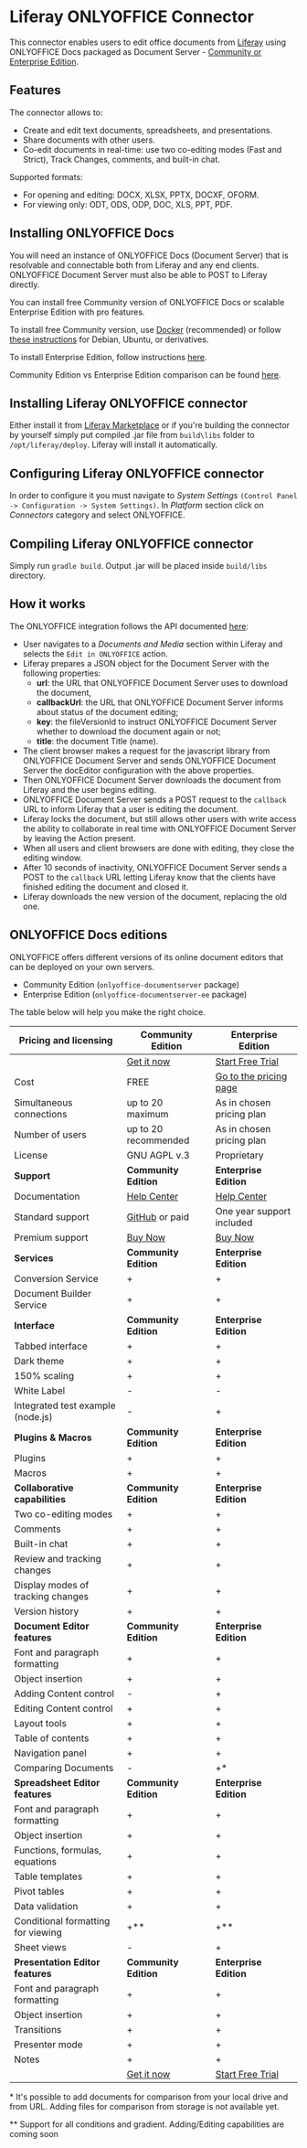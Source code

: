 # Liferay ONLYOFFICE Connector

This connector enables users to edit office documents from [Liferay](https://www.liferay.com/) using ONLYOFFICE Docs packaged as Document Server - [Community or Enterprise Edition](#onlyoffice-docs-editions).

## Features

The connector allows to:

* Create and edit text documents, spreadsheets, and presentations.
* Share documents with other users.
* Co-edit documents in real-time: use two co-editing modes (Fast and Strict), Track Changes, comments, and built-in chat.

Supported formats: 

* For opening and editing: DOCX, XLSX, PPTX, DOCXF, OFORM.
* For viewing only: ODT, ODS, ODP, DOC, XLS, PPT, PDF.

## Installing ONLYOFFICE Docs

You will need an instance of ONLYOFFICE Docs (Document Server) that is resolvable and connectable both from Liferay and any end clients. ONLYOFFICE Document Server must also be able to POST to Liferay directly.

You can install free Community version of ONLYOFFICE Docs or scalable Enterprise Edition with pro features.

To install free Community version, use [Docker](https://github.com/onlyoffice/Docker-DocumentServer) (recommended) or follow [these instructions](https://helpcenter.onlyoffice.com/server/linux/document/linux-installation.aspx) for Debian, Ubuntu, or derivatives.  

To install Enterprise Edition, follow instructions [here](https://helpcenter.onlyoffice.com/server/integration-edition/index.aspx).

Community Edition vs Enterprise Edition comparison can be found [here](#onlyoffice-docs-editions).

## Installing Liferay ONLYOFFICE connector

Either install it from [Liferay Marketplace](https://web.liferay.com/marketplace/-/mp/application/171169174) or if you're building the connector by yourself simply put compiled .jar file from `build\libs` folder to `/opt/liferay/deploy`. Liferay will install it automatically.

## Configuring Liferay ONLYOFFICE connector

In order to configure it you must navigate to *System Settings* `(Control Panel -> Configuration -> System Settings)`. In *Platform* section click on *Connectors* category and select ONLYOFFICE.

## Compiling Liferay ONLYOFFICE connector

Simply run `gradle build`. Output .jar will be placed inside `build/libs` directory.

## How it works

The ONLYOFFICE integration follows the API documented [here](https://api.onlyoffice.com/editors/basic):

* User navigates to a *Documents and Media* section within Liferay and selects the `Edit in ONLYOFFICE` action.
* Liferay prepares a JSON object for the Document Server with the following properties:
  * **url**: the URL that ONLYOFFICE Document Server uses to download the document,
  * **callbackUrl**: the URL that ONLYOFFICE Document Server informs about status of the document editing;
  * **key**: the fileVersionId to instruct ONLYOFFICE Document Server whether to download the document again or not;
  * **title**: the document Title (name).
* The client browser makes a request for the javascript library from ONLYOFFICE Document Server and sends ONLYOFFICE Document Server the docEditor configuration with the above properties.
* Then ONLYOFFICE Document Server downloads the document from Liferay and the user begins editing.
* ONLYOFFICE Document Server sends a POST request to the `callback` URL to inform Liferay that a user is editing the document.
* Liferay locks the document, but still allows other users with write access the ability to collaborate in real time with ONLYOFFICE Document Server by leaving the Action present.
* When all users and client browsers are done with editing, they close the editing window.
* After 10 seconds of inactivity, ONLYOFFICE Document Server sends a POST to the `callback` URL letting Liferay know that the clients have finished editing the document and closed it.
* Liferay downloads the new version of the document, replacing the old one.

## ONLYOFFICE Docs editions 

ONLYOFFICE offers different versions of its online document editors that can be deployed on your own servers.

* Community Edition (`onlyoffice-documentserver` package)
* Enterprise Edition (`onlyoffice-documentserver-ee` package)

The table below will help you make the right choice.

| Pricing and licensing | Community Edition | Enterprise Edition |
| ------------- | ------------- | ------------- |
| | [Get it now](https://www.onlyoffice.com/download.aspx?utm_source=github&utm_medium=cpc&utm_campaign=GitHubLiferay)  | [Start Free Trial](https://www.onlyoffice.com/enterprise-edition-free.aspx?utm_source=github&utm_medium=cpc&utm_campaign=GitHubLiferay)  |
| Cost  | FREE  | [Go to the pricing page](https://www.onlyoffice.com/docs-enterprise-prices.aspx?utm_source=github&utm_medium=cpc&utm_campaign=GitHubLiferay)  |
| Simultaneous connections | up to 20 maximum  | As in chosen pricing plan |
| Number of users | up to 20 recommended | As in chosen pricing plan |
| License | GNU AGPL v.3 | Proprietary |
| **Support** | **Community Edition** | **Enterprise Edition** | 
| Documentation | [Help Center](https://helpcenter.onlyoffice.com/installation/docs-community-index.aspx) | [Help Center](https://helpcenter.onlyoffice.com/installation/docs-enterprise-index.aspx) |
| Standard support | [GitHub](https://github.com/ONLYOFFICE/DocumentServer/issues) or paid | One year support included |
| Premium support | [Buy Now](https://www.onlyoffice.com/support.aspx?utm_source=github&utm_medium=cpc&utm_campaign=GitHubLiferay) | [Buy Now](https://www.onlyoffice.com/support.aspx?utm_source=github&utm_medium=cpc&utm_campaign=GitHubLiferay) |
| **Services** | **Community Edition** | **Enterprise Edition** | 
| Conversion Service                | + | + | 
| Document Builder Service          | + | + | 
| **Interface** | **Community Edition** | **Enterprise Edition** |
| Tabbed interface                       | + | + |
| Dark theme                             | + | + |
| 150% scaling                           | + | + |
| White Label                            | - | - |
| Integrated test example (node.js)     | - | + |
| **Plugins & Macros** | **Community Edition** | **Enterprise Edition** |
| Plugins                           | + | + |
| Macros                            | + | + |
| **Collaborative capabilities** | **Community Edition** | **Enterprise Edition** |
| Two co-editing modes              | + | + |
| Comments                          | + | + |
| Built-in chat                     | + | + |
| Review and tracking changes       | + | + |
| Display modes of tracking changes | + | + |
| Version history                   | + | + |
| **Document Editor features** | **Community Edition** | **Enterprise Edition** |
| Font and paragraph formatting   | + | + |
| Object insertion                | + | + |
| Adding Content control          | - | + | 
| Editing Content control         | + | + | 
| Layout tools                    | + | + |
| Table of contents               | + | + |
| Navigation panel                | + | + |
| Comparing Documents             | - | +* |
| **Spreadsheet Editor features** | **Community Edition** | **Enterprise Edition** |
| Font and paragraph formatting   | + | + |
| Object insertion                | + | + |
| Functions, formulas, equations  | + | + |
| Table templates                 | + | + |
| Pivot tables                    | + | + |
| Data validation                 | + | + |
| Conditional formatting  for viewing | +** | +** |
| Sheet views                     | - | + |
| **Presentation Editor features** | **Community Edition** | **Enterprise Edition** |
| Font and paragraph formatting   | + | + |
| Object insertion                | + | + |
| Transitions                     | + | + |
| Presenter mode                  | + | + |
| Notes                           | + | + |
| | [Get it now](https://www.onlyoffice.com/download.aspx?utm_source=github&utm_medium=cpc&utm_campaign=GitHubLiferay)  | [Start Free Trial](https://www.onlyoffice.com/enterprise-edition-free.aspx?utm_source=github&utm_medium=cpc&utm_campaign=GitHubLiferay)  |

\* It's possible to add documents for comparison from your local drive and from URL. Adding files for comparison from storage is not available yet.

\** Support for all conditions and gradient. Adding/Editing capabilities are coming soon

